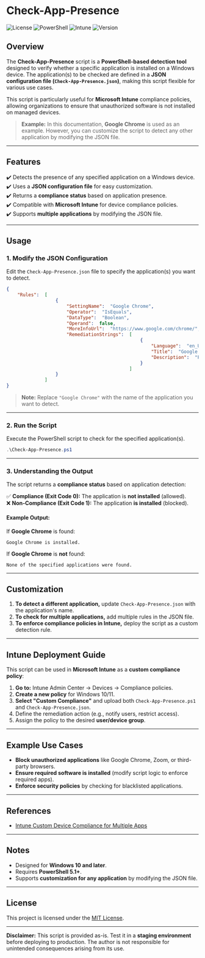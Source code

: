 
# Check-App-Presence

![License](https://img.shields.io/badge/license-MIT-blue.svg)
![PowerShell](https://img.shields.io/badge/powershell-5.1%2B-blue.svg)
![Intune](https://img.shields.io/badge/Intune-Compatible-green.svg)
![Version](https://img.shields.io/badge/version-1.0-green.svg)

## Overview
The **Check-App-Presence** script is a **PowerShell-based detection tool** designed to verify whether a specific application is installed on a Windows device. The application(s) to be checked are defined in a **JSON configuration file (`Check-App-Presence.json`)**, making this script flexible for various use cases.

This script is particularly useful for **Microsoft Intune** compliance policies, allowing organizations to ensure that unauthorized software is not installed on managed devices.

> **Example:** In this documentation, **Google Chrome** is used as an example. However, you can customize the script to detect any other application by modifying the JSON file.

---

## Features
✔️ Detects the presence of any specified application on a Windows device.  
✔️ Uses a **JSON configuration file** for easy customization.  
✔️ Returns a **compliance status** based on application presence.  
✔️ Compatible with **Microsoft Intune** for device compliance policies.  
✔️ Supports **multiple applications** by modifying the JSON file.  

---

## Usage

### 1. Modify the JSON Configuration
Edit the `Check-App-Presence.json` file to specify the application(s) you want to detect.

```json
{
    "Rules":  [
                  {
                      "SettingName":  "Google Chrome",
                      "Operator":  "IsEquals",
                      "DataType":  "Boolean",
                      "Operand":  false,
                      "MoreInfoUrl":  "https://www.google.com/chrome/",
                      "RemediationStrings":  [
                                                 {
                                                     "Language":  "en_US",
                                                     "Title":  "Google Chrome is installed.",
                                                     "Description":  "Please uninstall this software."
                                                 }
                                             ]
                  }
              ]
}
```

> **Note:** Replace `"Google Chrome"` with the name of the application you want to detect.

---

### 2. Run the Script
Execute the PowerShell script to check for the specified application(s).

```powershell
.\Check-App-Presence.ps1
```

---

### 3. Understanding the Output
The script returns a **compliance status** based on application detection:

✅ **Compliance (Exit Code 0):** The application is **not installed** (allowed).  
❌ **Non-Compliance (Exit Code 1):** The application **is installed** (blocked).  

#### Example Output:
If **Google Chrome** is found:
```
Google Chrome is installed.
```
If **Google Chrome** is **not** found:
```
None of the specified applications were found.
```

---

## Customization

1. **To detect a different application,** update `Check-App-Presence.json` with the application's name.
2. **To check for multiple applications,** add multiple rules in the JSON file.
3. **To enforce compliance policies in Intune,** deploy the script as a custom detection rule.

---

## Intune Deployment Guide
This script can be used in **Microsoft Intune** as a **custom compliance policy**:

1. **Go to:** Intune Admin Center → Devices → Compliance policies.
2. **Create a new policy** for Windows 10/11.
3. **Select "Custom Compliance"** and upload both `Check-App-Presence.ps1` and `Check-App-Presence.json`.
4. Define the remediation action (e.g., notify users, restrict access).
5. Assign the policy to the desired **user/device group**.

---

## Example Use Cases
- **Block unauthorized applications** like Google Chrome, Zoom, or third-party browsers.
- **Ensure required software is installed** (modify script logic to enforce required apps).
- **Enforce security policies** by checking for blacklisted applications.

---

## References
- [Intune Custom Device Compliance for Multiple Apps](https://liviubarbat.info/posts/07_intune-custom-device-compliance-for-multiple-apps/)

---

## Notes
- Designed for **Windows 10 and later**.
- Requires **PowerShell 5.1+**.
- Supports **customization for any application** by modifying the JSON file.

---

## License 
This project is licensed under the [MIT License](https://opensource.org/licenses/MIT).

---

**Disclaimer:** This script is provided as-is. Test it in a **staging environment** before deploying to production. The author is not responsible for unintended consequences arising from its use.
